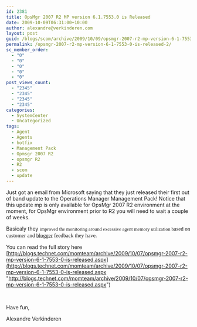 ```yaml
---
id: 2381
title: OpsMgr 2007 R2 MP version 6.1.7553.0 is Released
date: 2009-10-09T06:31:00+10:00
author: alexandre@verkinderen.com
layout: post
guid: /blogs/scom/archive/2009/10/09/opsmgr-2007-r2-mp-version-6-1-7553-0-is-released.aspx
permalink: /opsmgr-2007-r2-mp-version-6-1-7553-0-is-released-2/
sc_member_order:
  - "0"
  - "0"
  - "0"
  - "0"
  - "0"
post_views_count:
  - "2345"
  - "2345"
  - "2345"
  - "2345"
categories:
  - SystemCenter
  - Uncategorized
tags:
  - Agent
  - Agents
  - hotfix
  - Management Pack
  - Opmsgr 2007 R2
  - opsmgr R2
  - R2
  - scom
  - update
---
```

Just got an email from Microsoft saying that they just released their first out of band update to the Operations Manager Management Pack! Notice that this update mp is only available for OpsMgr 2007 R2 environment at the moment, for OpsMgr environment prior to R2 you will need to wait a couple of weeks.

Basicaly they <span style="font-family: Calibri;font-size: small">improved the monitoring around excessive agent memory utilization b</span><span lang="EN" style="font-family: 'Calibri','sans-serif';font-size: 11pt">ased on customer and <a href="http://blogs.technet.com/kevinholman/archive/2009/03/26/are-your-agents-restarting-every-10-minutes-are-you-sure.aspx">blogger</a> feedback they have.</span>&nbsp;

You can read the full story here [http://blogs.technet.com/momteam/archive/2009/10/07/opsmgr-2007-r2-mp-version-6-1-7553-0-is-released.aspx](http://blogs.technet.com/momteam/archive/2009/10/07/opsmgr-2007-r2-mp-version-6-1-7553-0-is-released.aspx "http://blogs.technet.com/momteam/archive/2009/10/07/opsmgr-2007-r2-mp-version-6-1-7553-0-is-released.aspx")

&nbsp;

Have fun,

Alexandre Verkinderen